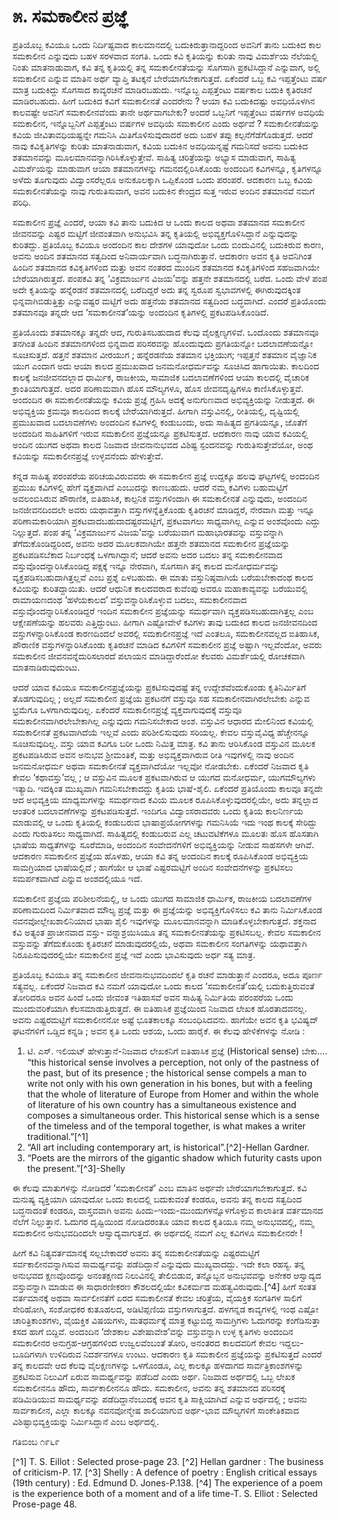 # **೫. ಸಮಕಾಲೀನ ಪ್ರಜ್ಞೆ**


ಪ್ರತಿಯೊಬ್ಬ ಕವಿಯೂ ಒಂದು ನಿರ್ದಿಷ್ಟವಾದ ಕಾಲಮಾನದಲ್ಲಿ ಬದುಕಿರುತ್ತಾನಾದ್ದರಿಂದ ಅವನಿಗೆ ತಾನು ಬದುಕಿದ ಕಾಲ ಸಮಕಾಲೀನ ಎನ್ನುವುದು ಬಹಳ ಸರಳವಾದ  ಸಂಗತಿ.  ಒಂದು ಕವಿ ಕೃತಿಯನ್ನು ಕುರಿತು ನಾವು ವಿಮರ್ಶೆಯ ನೆಲೆಯಲ್ಲಿ  ನಿಂತು ಮಾತನಾಡುವಾಗ, ಕವಿ ತನ್ನ ಕೃತಿಯಲ್ಲಿ ತನ್ನ ಸಮಕಾಲೀನತೆಯನ್ನು ಸೊಗಸಾಗಿ ಪ್ರಕಟಿಸಿದ್ದಾನೆ ಎನ್ನುವಾಗ, ಅಲ್ಲಿ ಸಮಕಾಲೀನ ಎನ್ನುವ ಮಾತಿನ ಅರ್ಥ ವ್ಯಾಪ್ತಿ ತಟಕ್ಕನೆ ಬೇರೆಯಾಗಬೇಕಾಗುತ್ತದೆ. ಏಕೆಂದರೆ ಒಬ್ಬ ಕವಿ ಇಪ್ಪತ್ತೆಂಟು ವರ್ಷ ಮಾತ್ರ ಬದುಕಿದ್ದು ಸೊಗಸಾದ ಕಾವ್ಯರಚನೆ ಮಾಡಿರಬಹುದು. ಇನ್ನೊಬ್ಬ ಎಪ್ಪತ್ತೆಂಟು ವರ್ಷಕಾಲ ಬದುಕಿ ಕೃತಿರಚನೆ ಮಾಡಿರಬಹುದು. ಹೀಗೆ ಬದುಕಿದ ಕವಿಗೆ ಸಮಕಾಲೀನತೆ ಎಂದರೇನು ? ಆಯಾ ಕವಿ ಬದುಕಿದಷ್ಟು ಅವಧಿಯೊಳಗಿನ ಕಾಲವಷ್ಟೇ ಅವನಿಗೆ ಸಮಕಾಲೀನವೆಂದು ತಾನೇ ಅರ್ಥವಾಗಬೇಕು? ಅಂದರೆ ಒಬ್ಬನಿಗೆ ಇಪ್ಪತ್ತೆಂಟು ವರ್ಷಗಳ ಅವಧಿಯೆ ಸಮಕಾಲೀನ,  ಇನ್ನೊಬ್ಬನಿಗೆ ಎಪ್ಪತ್ತೆಂಟು ವರ್ಷಗಳ ಅವಧಿಯೆ ಸಮಕಾಲೀನ ಎಂದು ಅರ್ಥವೆ ? ಸಮಕಾಲೀನತೆಯನ್ನು ಕವಿಯ ಜೀವಿತಾವಧಿಯಷ್ಟನ್ನೇ ಗಮನಿಸಿ ಮಿತಿಗೊಳಿಸುವುದಾದರೆ ಅದು ಬಹಳ ತಪ್ಪು ಕಲ್ಪನೆಗೆಡೆಗೊಡುತ್ತದೆ. ಆದರೆ ನಾವು ಕವಿಕೃತಿಗಳನ್ನು ಕುರಿತು ಮಾತನಾಡುವಾಗ, ಕವಿಯ ಬದುಕಿನ ಅವಧಿಯನ್ನಷ್ಟೆ ಗಮನಿಸದೆ ಅವನು ಬದುಕಿದ ಶತಮಾನವನ್ನು ಮೂಲಮಾನವನ್ನಾಗಿರಿಸಿಕೊಳ್ಳುತ್ತೇವೆ. ಸಾಹಿತ್ಯ ಚರಿತ್ರೆಯನ್ನು ಅಭ್ಯಾಸ ಮಾಡುವಾಗ, ಸಾಹಿತ್ಯ ವಿಮರ್ಶೆಯನ್ನು ಮಾಡುವಾಗ ಆಯಾ ಶತಮಾನಗಳನ್ನು ಗಮನದಲ್ಲಿರಿಸಿಕೊಂಡು ಅಂದಂದಿನ ಕವಿಗಳನ್ನೂ, ಕೃತಿಗಳನ್ನೂ ಅಳೆದು ತೂಗುವುದು ವಿದ್ವಾಂಸರೆಲ್ಲರೂ ಅನುಕೂಲಕ್ಕಾಗಿ ಒಪ್ಪಿಕೊಂಡ ಒಂದು ಪರಂಪರೆ. ಆದಕಾರಣ ಒಬ್ಬ ಕವಿಯ ಸಮಕಾಲೀನತೆಯನ್ನು ನಾವು ಗುರುತಿಸುವಾಗ, ಅವನ ಬದುಕಿನ ಕೇಂದ್ರದ ಸುತ್ತ ಇರುವ ಅಂದಿನ ಶತಮಾನವೆ ನಮಗೆ ಪರಿಧಿ.

ಸಮಕಾಲೀನ ಪ್ರಜ್ಞೆ ಎಂದರೆ, ಆಯಾ ಕವಿ ತಾನು ಬದುಕಿದ ಆ ಒಂದು ಕಾಲದ ಅಥವಾ ಶತಮಾನದ ಸಮಕಾಲೀನ ಜೀವನವನ್ನು ಎಷ್ಟರ ಮಟ್ಟಿಗೆ ಜೀವಂತವಾಗಿ ಅನುಭವಿಸಿ ತನ್ನ ಕೃತಿಯಲ್ಲಿ ಅಭಿವ್ಯಕ್ತಗೊಳಿಸಿದ್ದಾನೆ ಎನ್ನುವುದನ್ನು ಕುರಿತದ್ದು. ಪ್ರತಿಯೊಬ್ಬ ಕವಿಯೂ ಅಂದಂದಿನ ಕಾಲ ದೇಶಗಳ ಯಾವುದೋ ಒಂದು ಬಿಂದುವಿನಲ್ಲಿ ಬದುಕಿರುವ ಕಾರಣ, ಅವನು ಅಂದಿನ ಶತಮಾನದ ಸತ್ವದಿಂದ ಅನಿವಾರ್ಯವಾಗಿ ಬದ್ಧನಾಗಿರುತ್ತಾನೆ. ಆದಕಾರಣ ಅವನ ಕೃತಿ ಅವನಿಗಿಂತ ಹಿಂದಿನ ಶತಮಾನದ ಕವಿಕೃತಿಗಳಿಂದ ಮತ್ತು ಅವನ ನಂತರದ ಮುಂದಿನ ಶತಮಾನದ ಕವಿಕೃತಿಗಳಿಂದ ಸಹಜವಾಗಿಯೇ ಬೇರೆಯಾಗಿರುತ್ತದೆ. ಪಂಪಕವಿ ತನ್ನ ‘ವಿಕ್ರಮಾರ್ಜುನ ವಿಜಯ’ವನ್ನು ಹತ್ತನೇ ಶತಮಾನದಲ್ಲಿ ಬರೆದ. ಒಂದು ವೇಳೆ ಪಂಪ ಅದೇ ಕೃತಿಯನ್ನು ಹನ್ನೆರಡನೆ ಶತಮಾನದಲ್ಲಿ ಬರೆದಿದ್ದರೆ ಅದು ತನ್ನ ಸ್ವರೂಪ ಸ್ವಭಾವಗಳಲ್ಲಿ ಈಗಿರುವುದಕ್ಕಿಂತ ಭಿನ್ನವಾಗಿಬಿಡುತ್ತಿತ್ತು ಎನ್ನುವಷ್ಟರ ಮಟ್ಟಿಗೆ ಅದು ಹತ್ತನೆಯ ಶತಮಾನದ ಸತ್ವದಿಂದ ಬದ್ಧವಾಗಿದೆ. ಎಂದರೆ ಪ್ರತಿಯೊಂದು ಶತಮಾನವೂ ತನ್ನದೇ ಆದ ‘ಸಮಕಾಲೀನತೆ’ಯನ್ನು ಅಂದಂದಿನ ಕೃತಿಗಳಲ್ಲಿ ಪ್ರಕಟಪಡಿಸಿಕೊಂಡಿದೆ.

ಪ್ರತಿಯೊಂದು ಶತಮಾನಕ್ಕೂ ತನ್ನದೇ ಆದ, ಗುರುತಿಸಬಹುದಾದ ಕೆಲವು ವೈಲಕ್ಷಣ್ಯಗಳಿವೆ. ಒಂದೊಂದು ಶತಮಾನವೂ ತನಗಿಂತ ಹಿಂದಿನ ಶತಮಾನಗಳಿಂದ ಭಿನ್ನವಾದ ಪರಿಸರವನ್ನು ಹೊಂದುವುದು ಪ್ರಗತಿಯನ್ನೋ ಬದಲಾವಣೆಯನ್ನೋ ಸೂಚಿಸುತ್ತದೆ. ಹತ್ತನೆ ಶತಮಾನ ವೀರಯುಗ ;   ಹನ್ನೆರಡನೆಯ ಶತಮಾನ ಭಕ್ತಿಯುಗ; ಇಪ್ಪತ್ತನೆ ಶತಮಾನ ವೈಜ್ಞಾನಿಕ ಯುಗ ಎಂದಾಗ ಅದು ಆಯಾ ಕಾಲದ ಪ್ರಮುಖವಾದ  ಜನಮನೋಧರ್ಮವನ್ನು ಸೂಚಿಸಿದ ಹಾಗಾಯಿತು.  ಕಾಲದಿಂದ ಕಾಲಕ್ಕೆ ಜನಜೀವನದಲ್ಲಾದ ಧಾರ್ಮಿಕ, ರಾಜಕೀಯ, ಸಾಮಾಜಿಕ ಬದಲಾವಣೆಗಳಿಂದ ಆಯಾ ಕಾಲದಲ್ಲಿ ವೈಚಾರಿಕ ಕ್ರಾಂತಿಯಾಗುತ್ತದೆ. ಅದರ ಪರಿಣಾಮವಾಗಿ ಹೊಸ ಮೌಲ್ಯಗಳೂ, ಹೊಸ ಜೀವನದೃಷ್ಟಿಗಳೂ ಕಾಣಿಸಿಕೊಳ್ಳುತ್ತವೆ. ಅಂದಂದಿನ ಈ ಸಮಕಾಲೀನತೆಯನ್ನು ಕವಿಯ ಪ್ರಜ್ಞೆ ಗ್ರಹಿಸಿ ಅದಕ್ಕೆ ಅನುಗುಣವಾದ ಅಭಿವ್ಯಕ್ತಿಯನ್ನು ನೀಡುತ್ತದೆ.   ಈ ಅಭಿವ್ಯಕ್ತಿಯ ಕ್ರಮವೂ ಕಾಲದಿಂದ ಕಾಲಕ್ಕೆ ಬೇರೆಯಾಗಿರುತ್ತದೆ.  ಹೀಗಾಗಿ ವಸ್ತುವಿನಲ್ಲಿ, ರೀತಿಯಲ್ಲಿ, ದೃಷ್ಟಿಯಲ್ಲಿ ಪ್ರಮುಖವಾದ ಬದಲಾವಣೆಗಳು ಅಂದಂದಿನ ಕವಿಗಳಲ್ಲಿ ಕಂಡುಬಂದು, ಅದು ಸಾಹಿತ್ಯದ ಪ್ರಗತಿಯನ್ನೂ, ಜೊತೆಗೆ ಅಂದಂದಿನ ಸಾಹಿತಿಗಳಿಗೆ ಇರುವ ಸಮಕಾಲೀನ ಪ್ರಜ್ಞೆಯನ್ನೂ ಪ್ರಕಟಿಸುತ್ತದೆ. ಆದಕಾರಣ ನಾವು ಯಾವ ಕವಿಯಲ್ಲಿ ಅಂದಿನ ಯುಗದ ಅಥವಾ ಕಾಲದ ನಿಜವಾದ ಜೀವನಾನುಭವದ ವಿಶಿಷ್ಟ ಸ್ಪಂದನವನ್ನು ಗುರುತಿಸುತ್ತೇವೆಯೋ, ಅಂಥ ಕವಿಯನ್ನು ಸಮಕಾಲೀನಪ್ರಜ್ಞೆ ಉಳ್ಳವನೆಂದು ಹೇಳುತ್ತೇವೆ.

ಕನ್ನಡ ಸಾಹಿತ್ಯ ಪರಂಪರೆಯ ಪರಿಚಯವಿರುವವರು ಈ ಸಮಕಾಲೀನ ಪ್ರಜ್ಞೆ ಉದ್ದಕ್ಕೂ ಹಲವು ಘಟ್ಟಗಳಲ್ಲಿ ಅಂದಂದಿನ ಪ್ರಮುಖ ಕವಿಗಳಲ್ಲಿ ಹೇಗೆ ವ್ಯಕ್ತವಾಗಿದೆ ಎಂಬುದನ್ನು ಕಾಣಬಹುದು. ಆದರೆ ನಮ್ಮ ಕವಿಗಳು ಬಹುಮಟ್ಟಿಗೆ ಅವಲಂಬಿಸಿರುವ ಪೌರಾಣಿಕ, ಐತಿಹಾಸಿಕ, ಕಾಲ್ಪನಿಕ ವಸ್ತುಗಳಿಂದಾಗಿ ಈ ಸಮಕಾಲೀನತೆ ಎನ್ನುವುದು, ಅಂದಂದಿನ ಜನಜೀವನದಿಂದಲೇ ಅವರು ಯಥಾವತ್ತಾಗಿ ವಸ್ತುಗಳನ್ನೆತ್ತಿಕೊಂಡು ಕೃತಿರಚನೆ ಮಾಡಿದ್ದರೆ, ನೇರವಾಗಿ ಮತ್ತು ಇನ್ನೂ ಪರಿಣಾಮಕಾರಿಯಾಗಿ ಪ್ರಕಟವಾದಬಹುದಾದಷ್ಟರಮಟ್ಟಿಗೆ, ಪ್ರಕಟವಾಗಲು ಸಾಧ್ಯವಾಗಿಲ್ಲ ಎನ್ನುವ ಅಂಶವೊಂದು ಎದ್ದು ನಿಲ್ಲುತ್ತದೆ. ಪಂಪ ತನ್ನ ‘ವಿಕ್ರಮಾರ್ಜುನ ವಿಜಯ’ವನ್ನು ಬರೆಯುವಾಗ ಮಹಾಭಾರತವನ್ನು ವಸ್ತುವನ್ನಾಗಿ ತೆಗೆದುಕೊಂಡಿದ್ದರಿಂದ, ಅವನು ಅದರ ಮೂಲಕವಾಗಿಯೇ ಹತ್ತನೇ ಶತಮಾನದ ಸಮಕಾಲೀನ ಪ್ರಜ್ಞೆಯನ್ನು ಪ್ರಕಟಪಡಿಸಬೆಕಾದ ನಿರ್ಬಂಧಕ್ಕೆ ಒಳಗಾಗಿದ್ದಾನೆ;  ಆದರೆ ಅವನು  ಅದರ ಬದಲು ತನ್ನ ಸಮಕಾಲೀನವಾದ ವಸ್ತುವೊಂದನ್ನಾರಿಸಿಕೊಂಡಿದ್ದ ಪಕ್ಷಕ್ಕೆ ಇನ್ನೂ ನೇರವಾಗಿ, ಸೊಗಸಾಗಿ ತನ್ನ ಕಾಲದ ಮನೋಧರ್ಮವನ್ನು ವ್ಯಕ್ತಪಡಿಸಬಹುದಾಗಿತ್ತಲ್ಲವೆ ಎಂಬ  ಪ್ರಶ್ನೆ ಏಳಬಹುದು.  ಈ ಮಾತು ವಸ್ತುನಿಷ್ಠವಾಗಿಯೆ ಬರೆಯಬೇಕಾದಂಥ ಕಾಲದ ಕವಿಯನ್ನು ಕುರಿತದ್ದಾಯಿತು. ಆದರೆ ಆಧುನಿಕ ಕಾಲದವರಾದ ಕುವೆಂಪು ಅವರೂ ಮಹಾಕಾವ್ಯವನ್ನು ಬರೆಯುವಲ್ಲಿ ರಾಮಾಯಣದಂಥ ‘ಹಳೆಯಕಾಲದ’ ವಸ್ತುವನ್ನಾರಿಸಿಕೊಳ್ಳುವ ಬದಲು, ಸಮಕಾಲೀನವಾದ ವಸ್ತುವೊಂದನ್ನಾರಿಸಿಕೊಂಡಿದ್ದರೆ ಇಂದಿನ ಸಮಕಾಲೀನ ಪ್ರಜ್ಞೆಯನ್ನು ಸಮರ್ಥವಾಗಿ ವ್ಯಕ್ತಪಡಿಸಬಹುದಾಗಿತ್ತಲ್ಲ ಎಂಬ ಆಕ್ಷೇಪಣೆಯನ್ನು ಹಲವರು ಎತ್ತಿದ್ದುಂಟು. ಹೀಗಾಗಿ ಎಷ್ಟೋವೇಳೆ ಕವಿಗಳು ತಾವು ಬದುಕಿದ ಕಾಲದ ಜನಜೀವನದಿಂದ ವಸ್ತುಗಳನ್ನಾರಿಸಿಕೊಂಡ ಕಾರಣದಿಂದಲೆ ಅವರಲ್ಲಿ ಸಮಕಾಲೀನಪ್ರಜ್ಞೆ ಇದೆ ಎಂತಲೂ, ಸಮಕಾಲೀನವಲ್ಲದ ಐತಿಹಾಸಿಕ, ಪೌರಾಣಿಕ  ವಸ್ತುಗಳನ್ನಾರಿಸಿಕೊಂಡು ಕೃತಿರಚನೆ ಮಾಡಿದ ಕವಿಗಳಿಗೆ ಸಮಕಾಲೀನ ಪ್ರಜ್ಞೆ ಅಷ್ಟಾಗಿ ಇಲ್ಲವೆಂದೋ, ಅವರು ಸಮಕಾಲೀನ ಜೀವನವನ್ನೆದುರಿಸಲಾರದೆ ಪಲಾಯನ ಮಾಡಿದ್ದಾರೆಂದೋ ಕೆಲವರು ವಿಮರ್ಶೆಯಲ್ಲಿ  ರೋಚಕವಾಗಿ ಮಾತನಾಡಿರುವುದುಂಟು.

ಆದರೆ ಯಾವ ಕವಿಯೂ ಸಮಕಾಲೀನಪ್ರಜ್ಞೆಯನ್ನು ಪ್ರಕಟಿಸುವುದಷ್ಟೆ ತನ್ನ ಉದ್ದೇಶವೆಂದುಕೊಂಡು ಕೃತಿನಿರ್ಮಿತಿಗೆ ತೊಡಗುವುದಿಲ್ಲ ; ಅಲ್ಲದೆ ಸಮಕಾಲೀನ ಪ್ರಜ್ಞೆಯ ಪ್ರಕಟನೆಗೆ ವಸ್ತುವೂ ಸಹ ಸಮಕಾಲೀನವಾಗಿರಲೇಬೇಕು ಎನ್ನುವ   ಭ್ರಮೆಗೂ ಒಳಗಾಗಿರುವುದಿಲ್ಲ. ಏಕೆಂದರೆ ಸಮಕಾಲೀನಪ್ರಜ್ಞೆ ವ್ಯಕ್ತವಾಗುವುದಕ್ಕೆ ವಸ್ತುವೂ ಸಮಕಾಲೀನವಾಗಿರಲೇಬೇಕಾಗಿಲ್ಲ ಎನ್ನುವುದು ಗಮನಿಸಬೇಕಾದ ಅಂಶ. ವಸ್ತುವಿನ ಆಧಾರದ ಮೇಲಿನಿಂದ ಕವಿಯಲ್ಲಿ ಸಮಕಾಲೀನತೆ ಪ್ರಕಟವಾಗಿದೆಯೆ ಇಲ್ಲವೆ ಎಂದು ಪರಿಶೀಲಿಸುವುದು ಸರಿಯಲ್ಲ. ಕೇವಲ ವಸ್ತುವೈವಿಧ್ಯ ಹೆಚ್ಚೇನನ್ನೂ ಸೂಚಿಸುವುದಿಲ್ಲ. ವಸ್ತು ಯಾವ ಕವಿಗೂ ಬರೀ ಒಂದು ನಿಮಿತ್ತ ಮಾತ್ರ. ಕವಿ ತಾನು ಆರಿಸಿಕೊಂಡ ವಸ್ತುವಿನ ಮೂಲಕ ಪ್ರಕಟಪಡಿಸಿರುವ ಅವನ ಅನುಭವ ಶ್ರೀಮಂತಿಕೆ, ಮತ್ತು ಅಭಿವ್ಯಕ್ತವಾಗಿರುವ ರೀತಿ ಇವುಗಳಲ್ಲಿ ನಾವು ಅಂದಿನ ಜನಮನೋಧರ್ಮ ಅಥವಾ ಸಮಕಾಲೀನತೆ ವ್ಯಕ್ತವಾಗಿದೆಯೋ ಇಲ್ಲವೋ ನೋಡಬೇಕು. ಏಕೆಂದರೆ ನಿಜವಾದ ಕೃತಿ ಕೇವಲ ‘ಕಥಾವಸ್ತು’ವಲ್ಲ ; ಆ ವಸ್ತುವಿನ ಮೂಲಕ ಪ್ರಕಟವಾಗಿರುವ ಆ ಯುಗದ ಮನೋಧರ್ಮ, ಯುಗಮೌಲ್ಯಗಳು ಇತ್ಯಾದಿ. ಇದಕ್ಕಿಂತ ಮುಖ್ಯವಾಗಿ ಗಮನಿಸಬೇಕಾದದ್ದು ಕೃತಿಯ ಭಾಷೆ-ಶೈಲಿ. ಏಕೆಂದರೆ ಪ್ರತಿಯೊಂದು ಕಾಲವೂ ತನ್ನದೇ ಆದ ಅಭಿವ್ಯಕ್ತಿಯ ಮಾಧ್ಯಮಗಳನ್ನು ಸಮರ್ಥನಾದ ಕವಿಯ ಮೂಲಕ ರೂಪಿಸಿಕೊಳ್ಳುವುದರಲ್ಲಿಯೇ, ಅದು ತನ್ನಲ್ಲಾದ ಆಂತರಿಕ ಬದಲಾವಣೆಗಳನ್ನು ಪ್ರಕಟಪಡಿಸುತ್ತದೆ. ಇಂದಿಗೂ ವಿದ್ವಾಂಸರಾದವರು ಒಂದು ಕೃತಿಯ ಕಾಲನಿರ್ಣಯ ಮಾಡುವಲ್ಲಿ ಆ ಒಂದು ಕೃತಿಯಲ್ಲಿ ಕಂಡುಬರುವ ಭಾಷಾಪ್ರಯೋಗಗಳನ್ನು ಗಮನಿಸಿಯೆ ಇದು ಇಂಥ ಕಾಲಕ್ಕೆ ಸೇರಿದ್ದು ಎಂದು ಗುರುತಿಸಲು ಸಾಧ್ಯವಾಗಿದೆ. ಸಾಹಿತ್ಯದಲ್ಲಿ ಕಂಡುಬರುವ ಎಲ್ಲ ಚಟುವಟಿಕೆಗಳೂ ಮೂಲತಃ ಹೊಸ ಹೊಸತಾಗಿ ಭಾಷೆಯ ಸಾಧ್ಯತೆಗಳನ್ನು ಸೂರೆಮಾಡಿ, ಅಂದಂದಿನ ಸಂವೇದನೆಗಳಿಗೆ   ಅಭಿವ್ಯಕ್ತಿಯನ್ನು ನೀಡುವ ಸಾಹಸಗಳೇ ಆಗಿವೆ. ಆದಕಾರಣ ಸಮಕಾಲೀನ ಪ್ರಜ್ಞೆಯ ಹೊಳಹು, ಆಯಾ ಕವಿ ತನ್ನ ಅಂದಂದಿನ ಕಾಲಕ್ಕೆ ರೂಪಿಸಿಕೊಂಡ ಅಭಿವ್ಯಕ್ತಿಯ ಸಾಮಗ್ರಿಯಾದ ಭಾಷೆಯಲ್ಲಿದೆ ; ಹಾಗೆಯೇ ಆ ಭಾಷೆ ಎಷ್ಟರಮಟ್ಟಿಗೆ ಅಂದಿನ ಸಂವೇದನೆಗಳನ್ನು ಪ್ರಕಟಿಸಲು ಸಮರ್ಪಕವಾಗಿದೆ ಎನ್ನುವ ಅಂಶದಲ್ಲಿಯೂ ಇದೆ.

ಸಮಕಾಲೀನ ಪ್ರಜ್ಞೆಯ ಪರಿಶೀಲನೆಯಲ್ಲಿ, ಆ ಒಂದು ಯುಗದ ಸಾಮಾಜಿಕ ಧಾರ್ಮಿಕ, ರಾಜಕೀಯ ಬದಲಾವಣೆಗಳ ಪರಿಣಾಮದಿಂದ ನಿರ್ಮಿತವಾದ ಮೌಲ್ಯ  ಪ್ರಜ್ಞೆ ಮತ್ತು ಈ ಪ್ರಜ್ಞೆಯನ್ನು ಅಭಿವ್ಯಕ್ತಿಗೊಳಿಸಲು ಕವಿ ತಾನು ನಿರ್ಮಿಸಿಕೊಂಡ ನವನವೋಲ್ಲೇಖಶಾಲಿನಿಯಾದ ಭಾಷಾ ಶೈಲಿ ಇವುಗಳನ್ನು ಮೂಲಮಾನವನ್ನಾಗಿ    ಮಾಡಿಕೊಳ್ಳಬೇಕಾಗುತ್ತದೆ. ಶಕ್ತನಾದ ಕವಿ ಅತ್ಯಂತ ಪ್ರಾಚೀನವಾದ ವಸ್ತು- ವನ್ನಾಶ್ರಯಿಸಿಯೂ ತನ್ನ ಸಮಕಾಲೀನತೆಯನ್ನು ಪ್ರಕಟಿಸಬಲ್ಲ. ಕೇವಲ ಸಮಕಾಲೀನ ವಸ್ತುವನ್ನು ತೆಗೆದುಕೊಂಡು ಕೃತಿರಚನೆ ಮಾಡುವುದರಲ್ಲಿಯೆ, ಅಥವಾ ಸಮಕಾಲೀನ ಸಂಗತಿಗಳನ್ನು ಯಥಾವತ್ತಾಗಿ ನಿರೂಪಿಸುವುದರಲ್ಲಿಯೇ ಸಮಕಾಲೀನ ಪ್ರಜ್ಞೆ ಇದೆ ಎಂದು ಭಾವಿಸುವುದು ಅರ್ಧ ಸತ್ಯ ಮಾತ್ರ.

ಪ್ರತಿಯೊಬ್ಬ ಕವಿಯೂ ತನ್ನ ಸಮಕಾಲೀನ ಜೀವನಾನುಭವದಿಂದಲೆ ಕೃತಿ ರಚನೆ ಮಾಡುತ್ತಾನೆ ಎಂದರೂ, ಅದೂ ಪೂರ್ಣ ಸತ್ಯವಲ್ಲ. ಏಕೆಂದರೆ ನಿಜವಾದ ಕವಿ ನಮಗೆ ಯಾವುದೋ ಒಂದು ಕಾಲದ ‘ಸಮಕಾಲೀನತೆ’ಯಲ್ಲಿ ಬದುಕುತ್ತಿರುವಂತೆ ತೋರಿದರೂ ಅವನ ಹಿಂದೆ ಒಂದು ಜೀವಂತ ಇತಿಹಾಸವೆ ಅವನ ಸಾಹಿತ್ಯ ನಿರ್ಮಿತಿಯ ಪರಂಪರೆಯ ಒಂದು ಮುಂದುವರಿಕೆಯಾಗಿ ಕೆಲಸಮಾಡುತ್ತಿರುತ್ತದೆ. ಈ ಐತಿಹಾಸಿಕ ಪ್ರಜ್ಞೆಯಿಂದ ನಿಜವಾದ ಲೇಖಕ ಹೊರತಾದವನಲ್ಲ. ಅವನು ಎಷ್ಟರಮಟ್ಟಿಗೆ ಸಮಕಾಲೀನನೋ  ಅಷ್ಟೆ ಭೂತಕಾಲಕ್ಕೂ ಸಂಬಂಧಿಸಿದವನು. ಹಾಗೆಯೇ ಅವನ ಕೃತಿ ಭವಿಷ್ಯದ್ ಘಟನೆಗಳಿಗೆ ಒಡ್ಡಿದ ಕನ್ನಡಿ ; ಅವನ ಕೃತಿ ಒಂದು ಆಶಯ, ಒಂದು ಹಾರೈಕೆ. ಈ ಕೆಲವು ಹೇಳಿಕೆಗಳನ್ನು ನೋಡಿ :

1.    ಟಿ. ಎಸ್. ಇಲಿಯಟ್ ಹೇಳುತ್ತಾನೆ-ನಿಜವಾದ ಲೇಖಕನಿಗೆ ಐತಿಹಾಸಿಕ ಪ್ರಜ್ಞೆ (Historical sense) ಬೇಕು…. “this historical sense involves a perception, not only of the pastness of the past, but of its presence ; the historical sense compels a man to write not only with his own generation in his bones, but with a feeling that the whole of literature of Europe from Homer and within the whole of literature of his own country has a simultaneous existence and composes a simultaneous order. This historical sense which is a sense of the timeless and of the temporal together, is what makes a writer traditional.”[^1]
2.    “All art including contemporary art, is historical”.[^2]-Hellan Gardner.
3.    “Poets are the mirrors of the gigantic shadow which futurity casts upon the present.”[^3]-Shelly

ಈ ಕೆಲವು ಮಾತುಗಳನ್ನು ನೋಡಿದರೆ ‘ಸಮಕಾಲೀನತೆ’ ಎಂಬ ಮಾತಿನ ಅರ್ಥವೇ ಬೇರೆಯಾಗಬೇಕಾಗುತ್ತದೆ. ಕವಿ ಮನುಷ್ಯ ವ್ಯಕ್ತಿಯಾಗಿ ಯಾವುದೋ ಒಂದು ಕಾಲದಲ್ಲಿ ಬದುಕುವಂತೆ ಕಂಡರೂ, ಅವನು ತನ್ನ ಕಾಲದ ಸತ್ವದಿಂದ ಬದ್ಧನಾದಂತೆ ಕಂಡರೂ, ವಾಸ್ತವವಾಗಿ ಅವನು ಹಿಂದು-ಇಂದು-ಮುಂದುಗಳನ್ನೊಳಗೊಳ್ಳುವ ಕಾಲಾತೀತ ವರ್ತಮಾನದ ನೆಲೆಗೆ ನಿಲ್ಲುತ್ತಾನೆ. ಓದುಗರ ದೃಷ್ಟಿಯಿಂದ ನೋಡಿದರಂತೂ ಯಾವ ಕಾಲದ ಕೃತಿಯೂ ನಮ್ಮ ಅನುಭವದಲ್ಲಿ, ನಮ್ಮ ಸಮಕಾಲೀನ  ಅನುಭವದಿಂದಲೇ ಆಸ್ವಾದ್ಯವಾಗುತ್ತದೆ. ಈ ಅರ್ಥದಲ್ಲಿ ನಮಗೆ ಎಲ್ಲ ಕವಿಗಳೂ ಸಮಕಾಲೀನರೇ !

ಹೀಗೆ ಕವಿ ನಿತ್ಯವರ್ತಮಾನಕ್ಕೆ ಸಲ್ಲಬೇಕಾದರೆ ಅವನು ತನ್ನ ಸಮಕಾಲೀನತೆಯನ್ನು ಎಷ್ಟರಮಟ್ಟಿಗೆ ಸರ್ವಕಾಲೀನವನ್ನಾಗಿಸುವ ಸಾಮರ್ಥ್ಯವನ್ನು ಪಡೆದಿದ್ದಾನೆ ಎನ್ನುವುದು ಮುಖ್ಯವಾದದ್ದು. ಇದೇ ಕಲಾ ರಹಸ್ಯ. ತನ್ನ ಅನುಭವದ ಕ್ಷಣವೊಂದನ್ನು ಅನಂತಕ್ಷಣದ ನಿಲುವಿನಲ್ಲಿ ತೇಲಿಬಿಡುವ, ತನ್ನೊಬ್ಬನ ಅನುಭವವನ್ನು ಅನೇಕರ ಆಸ್ವಾದ್ಯದ ವಸ್ತುವನ್ನಾಗಿ ಮಾಡುವ ಈ ಸಾಧಾರಣೀಕರಣ ಕೌಶಲದಲ್ಲಿಯೇ ಕವಿಕರ್ಮದ ಮಹತ್ವವಿರುವುದು.[^4] ಹೀಗೆ ಸಂತತ ವರ್ತಮಾನಕ್ಕೆ ಅಥವಾ ಸಾರ್ವಲೀನತೆಗೆ ಏರದ ಸಮಕಾಲೀನತೆ ಕೇವಲ ಚರಿತ್ರೆಯ, ವೈಯಕ್ತಿಕ ಸಂಗತಿಗಳ ಸಾಲಿಗೆ ಸೇರಿಹೋಗಿ, ಸಂಶೋಧಕರ ಕುತೂಹಲದ, ಅಡಿಟಿಪ್ಪಣಿಯ ವಸ್ತುಗಳಾಗುತ್ತದೆ. ಹಳಗನ್ನಡ ಕಾವ್ಯಗಳಲ್ಲಿ  ಇಂಥ ಎಷ್ಟೋ ಚಾರಿತ್ರಿಕಾಂಶಗಳು, ವೈಯಕ್ತಿಕ ವಿಷಯಗಳು, ಮತಧರ್ಮಕ್ಕೆ ಮಾತ್ರ ಕಟ್ಟುಬಿದ್ದ ಸಾಮಗ್ರಿಗಳು ಓದುಗರನ್ನು ಕಂಗೆಡಿಸುತ್ತಾ ಕಸದ ಹಾಗೆ ಬಿದ್ದಿವೆ. ಅಂದಂದಿನ ‘ದೇಶಕಾಲ ವಿಶೇಷಾವೇಶ’ವನ್ನು ವಸ್ತುವನ್ನಾಗಿ ಉಳ್ಳ ಕೃತಿಗಳು ಅಂದಂದಿನ ಸಮಕಾಲೀನರ ಅನುಗ್ರಹ-ಆಗ್ರಹಗಳಿಂದ ಉಜ್ವಲವೆಂಬಂತೆ ತೋರಿ, ಅನಂತರದ ಕಾಲದವರಿಗೆ ಕೇವಲ ಇದ್ದಲು-ಬೂದಿಗಳಾಗಿ ಉಳಿದಿರುವ ನಿದರ್ಶನಗಳೂ ಉಂಟು. ಆದಕಾರಣ ಕೃತಿ ಸಮಕಾಲೀನ ಪ್ರಜ್ಞೆಯನ್ನು ಪ್ರಕಟಿಸುತ್ತದೆ ಎಂದರೆ ತನ್ನ ಕಾಲದವೇ ಆದ ಕೆಲವು ವೈಲಕ್ಷಣಗಳನ್ನು ಒಳಗೊಂಡೂ, ಎಲ್ಲ ಕಾಲಕ್ಕೂ ಹಳದಾಗದ ಸಾರ್ವತ್ರಿಕಾಂಶಗಳನ್ನು ಪ್ರಕಟಿಸುವ ನಿಲುವಿಗೆ ಏರುವ ಸಾಮರ್ಥ್ಯವನ್ನು ಪಡೆದಿದೆ ಎಂದು ಅರ್ಥ. ನಿಜವಾದ ಅರ್ಥದಲ್ಲಿ ಒಬ್ಬ ಲೇಖಕ ಸಮಕಾಲೀನನೂ ಹೌದು, ಸಾರ್ವಕಾಲೀನನೂ ಹೌದು. ಸಮಕಾಲೀನ, ಅವನು ತನ್ನ ಶತಮಾನದ ಪರಿಸರಕ್ಕೆ ಪಡಿಮಿಡಿಯುವ ಸಾಮರ್ಥ್ಯವನ್ನು ಪಡೆದಿದ್ದಾನೆಂಬುದಕ್ಕೆ ಅವನ ಕೃತಿ ಸಾಕ್ಷಿಯಾಗಿದೆ ಎನ್ನುವ ಅರ್ಥದಲ್ಲಿ ; ಅವನು ಸಾರ್ವಕಾಲೀನ, ಎಲ್ಲಾ ಕಾಲಕ್ಕೂ ನವನವೋನ್ಮೇಷ ಶಾಲಿಯಾಗುವ ಅರ್ಥ-ಭಾವ ಮೌಲ್ಯಗಳಿಗೆ ಸಾಂಕೇತಿಕವಾದ ವಿಶಿಷ್ಟಾಭಿವ್ಯಕ್ತಿಯನ್ನು ನಿರ್ಮಿಸಿದ್ದಾನೆ ಎಂಬ ಅರ್ಥದಲ್ಲಿ.

ಗತಿಬಿಂಬ ೧೯೬೯

[^1] T. S. Eillot : Selected prose-page 23.
[^2] Hellan gardner : The business of criticism-P. 17.
[^3] Shelly : A defence of poetry  : English critical essays (19th century) :  Ed. Edmund D. Jones-P.138.
[^4] The experience of a poem is the experience both of a moment and of a life time-T. S. Elliot : Selected Prose-page 48.
